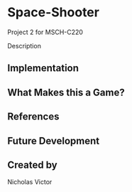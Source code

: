 # Space-Shooter
Project 2 for MSCH-C220


Description

## Implementation

## What Makes this a Game?

## References

## Future Development

## Created by
Nicholas Victor


